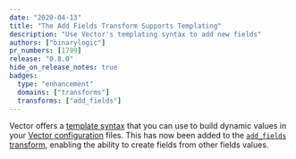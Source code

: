 ```yaml
---
date: "2020-04-13"
title: "The Add Fields Transform Supports Templating"
description: "Use Vector's templating syntax to add new fields"
authors: ["binarylogic"]
pr_numbers: [1799]
release: "0.8.0"
hide_on_release_notes: true
badges:
  type: "enhancement"
  domains: ["transforms"]
  transforms: ["add_fields"]
---
```


Vector offers a [template syntax][docs.reference.templates] that you can use to build
dynamic values in your [Vector configuration][docs.setup.configuration] files. This
has now been added to the [`add_fields` transform][docs.transforms.remap],
enabling the ability to create fields from other fields values.

[docs.setup.configuration]: /docs/reference/configuration/
[docs.reference.templates]: /docs/reference/configuration/template-syntax
[docs.transforms.remap]: /docs/reference/configuration/transforms/remap/
